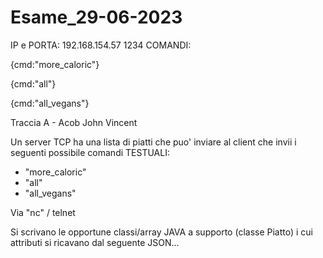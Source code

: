 # Esame_29-06-2023
IP e PORTA: 192.168.154.57 1234
COMANDI:

{cmd:"more_caloric"}

{cmd:"all"}

{cmd:"all_vegans"}


Traccia A - Acob John Vincent

Un server TCP ha una lista di piatti che puo' inviare
al client che invii i seguenti possibile comandi TESTUALI:

- "more_caloric"
- "all"
- "all_vegans"

Via "nc" / telnet

Si scrivano le opportune classi/array JAVA a supporto (classe
Piatto) i cui attributi si ricavano dal seguente JSON...


